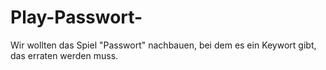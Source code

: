 # Play-Passwort-
Wir wollten das Spiel "Passwort" nachbauen, bei dem es ein Keywort gibt, das erraten werden muss.
